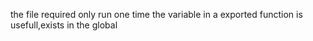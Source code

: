 the file required only run one time
the variable in a exported function is usefull,exists in the global